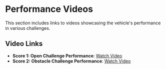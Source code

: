 # Performance Videos

This section includes links to videos showcasing the vehicle's performance in various challenges.

## Video Links
- **Score 1: Open Challenge Performance**: [Watch Video](https://youtu.be/v25LD6NtWb8?si=Oz5EY96E30iufCjd)
- **Score 2: Obstacle Challenge Performance**: [Watch Video](https://youtu.be/bP05BJL_Ri0)
